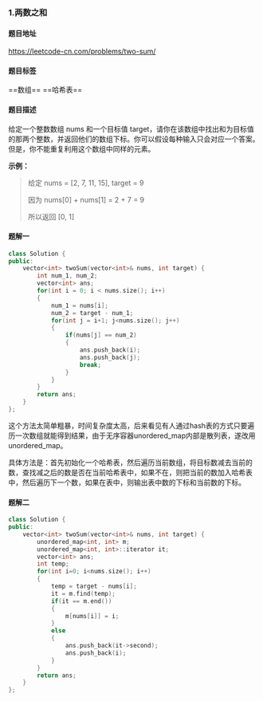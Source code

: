 ### 1.两数之和

#### 题目地址

<https://leetcode-cn.com/problems/two-sum/>

#### 题目标签

==数组==	==哈希表==

#### 题目描述

给定一个整数数组 nums 和一个目标值 target，请你在该数组中找出和为目标值的那两个整数，并返回他们的数组下标。你可以假设每种输入只会对应一个答案。但是，你不能重复利用这个数组中同样的元素。

**示例：**

> 给定 nums = [2, 7, 11, 15], target = 9
>
> 因为 nums[0] + nums[1] = 2 + 7 = 9
>
> 所以返回 [0, 1]

#### 题解一

```c++
class Solution {
public:
    vector<int> twoSum(vector<int>& nums, int target) {
        int num_1, num_2;
        vector<int> ans;
        for(int i = 0; i < nums.size(); i++)
        {
            num_1 = nums[i];
            num_2 = target - num_1;
            for(int j = i+1; j<nums.size(); j++)
            {
                if(nums[j] == num_2)
                {
                    ans.push_back(i);
                    ans.push_back(j);
                    break;
                }
            }
        }
        return ans;
    }
};
```

这个方法太简单粗暴，时间复杂度太高，后来看见有人通过hash表的方式只要遍历一次数组就能得到结果，由于无序容器unordered_map内部是散列表，遂改用unordered_map。

具体方法是：首先初始化一个哈希表，然后遍历当前数组，将目标数减去当前的数，查找减之后的数是否在当前哈希表中，如果不在，则把当前的数加入哈希表中，然后遍历下一个数，如果在表中，则输出表中数的下标和当前数的下标。

#### 题解二

```c++
class Solution {
public:
    vector<int> twoSum(vector<int>& nums, int target) {
        unordered_map<int, int> m;
        unordered_map<int, int>::iterator it;
        vector<int> ans;
        int temp;
        for(int i=0; i<nums.size(); i++)
        {
            temp = target - nums[i];
            it = m.find(temp);
            if(it == m.end())
            {
                m[nums[i]] = i;
            }
            else
            {
                ans.push_back(it->second);
                ans.push_back(i);
            }
        }
        return ans;
    }
};
```

